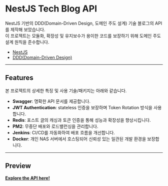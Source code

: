 # NestJS Tech Blog API

NestJS 기반의 DDD(Domain-Driven Design, 도메인 주도 설계) 기술 블로그의 API를 제작해 보았습니다.
<br/>
이 프로젝트는 모듈화, 확장성 및 유지보수가 용이한 코드를 보장하기 위해 도메인 주도 설계 원칙을 준수합니다.

-   [NestJS](https://nestjs.com/)
-   [DDD(Domain-Driven Design)](https://en.wikipedia.org/wiki/Domain-driven_design)

---

## Features

본 프로젝트의 상세한 특징 및 사용 기술/패키지는 아래와 같습니다.

-   **Swagger**: 명확한 API 문서를 제공합니다.
-   **JWT Authentication**: stateless 인증을 보장하며 Token Rotation 방식을 사용합니다.
-   **Redis**: 포스트 글의 캐싱과 토큰 인증을 통해 성능과 확장성을 향상시킵니다.
-   **PM2**: 무중단 배포와 로드밸런싱을 관리합니다.
-   **Jenkins**: CI/CD를 자동화하여 배포 흐름을 개선합니다.
-   **Docker**: 개인 NAS 서버에서 호스팅되어 신뢰성 있는 일관된 개발 환경을 보장합니다.

---

## Preview

[**Explore the API here!**](http://dstb.server.osj-nas.synology.me/api-docs)
